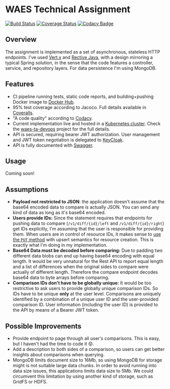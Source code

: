 # WAES Technical Assignment

[![Build Status](https://travis-ci.org/ppedemon/waes-ta.svg?branch=master)](https://travis-ci.org/ppedemon/waes-ta) [![Coverage Status](https://coveralls.io/repos/github/ppedemon/waes-ta/badge.svg?branch=master)](https://coveralls.io/github/ppedemon/waes-ta?branch=master) [![Codacy Badge](https://api.codacy.com/project/badge/Grade/f5ac469ff1ac4f3e8c433807280f8f09)](https://www.codacy.com/app/ppedemon/waes-ta?utm_source=github.com&amp;utm_medium=referral&amp;utm_content=ppedemon/waes-ta&amp;utm_campaign=Badge_Grade)

## Overview

The assignment is implemented as a set of asynchronous, stateless HTTP endpoints. I've used
[Vert.x](https://vertx.io/) and [Rective Java](https://github.com/ReactiveX/RxJava), with
a design mirroring a typical Spring solution, in the sense that the code features a
controller, service, and repository layers. For data persistence I'm using MongoDB.

## Features

  * CI pipeline running tests, static code reports, and building+pushing Docker image to
    [Docker Hub](https://cloud.docker.com/repository/docker/ppedemon/waes-ta).
  * 95% test coverage according to Jacoco. Full details available in [Coveralls](https://coveralls.io/github/ppedemon/waes-ta).
  * "A code quality" according to [Codacy](https://app.codacy.com/project/ppedemon/waes-ta/dashboard?bid=13401365).
  * Current implementation live and hosted in a [Kubernetes cluster](http://184.172.247.245:30800/swagger).
    Check the [waes-ta-devops](https://github.com/ppedemon/waes-ta-devops) project for the full details.
  * API is secured, requiring bearer JWT authorization. User management and JWT token negotiation
    is delegated to [KeyCloak](https://www.keycloak.org/).
  * API is fully documented with [Swagger](http://184.172.247.245:30800/swagger).

## Usage

Coming soon!

## Assumptions

  * **Payload not restricted to JSON**: the application doesn't assume that the base64 encoded
    data to compare is actually JSON. You can send any kind of data as long as it's base64 encoded.
  * **Users provide IDs:** Since the statement requires that endpoints for pushing data to
    compare (`/v1/diff/{id}/left` and `/v1/diff/{id}/right`) get IDs explicitly, I'm assuming
    that the user is responsible for providing them. When users are in control of resource
    IDs, it makes sense to [use the `PUT` method](https://stackoverflow.com/questions/630453/put-vs-post-in-rest)
    with upsert semantics for resource creation. This is exactly what I'm doing in my implementation.
  * **Base64 Data must be decoded before comparing:** Due to padding two different data blobs can end up
    having base64 encoding with equal length. It would be very unnatural for the Rest API to report
    equal length and a list of differences when the original sides to compare were actually of different
    length. Therefore the compare endpoint decodes base64 data to byte arrays before comparing.
  * **Comparison IDs don't have to be globally unique:** It would be too restrictive to ask users to provide
    globally unique comparison IDs. So IDs have to be unique **only** at the user level. Comparisons are
    uniquely identified by a combination of a unique user ID and the user-provided comparison ID. User
    information (including the user ID) is provided to the API by means of a Bearer JWT token.


## Possible Improvements

  * Provide endpoint to page through all user's comparisons. This is easy, but I haven't had the time to code it 😟.
  * Add a description to both sides of a comparison, so users can get better insights about comparisons when querying.
  * MongoDB limits document size to 16Mb, so using MongoDB for storage might is not suitable large data chunks.
    In order to avoid running into data size issues, this applications limits data size to 5Mb. We could circumvent
    this limitation by using another kind of storage, such as GridFS or HDFS.
